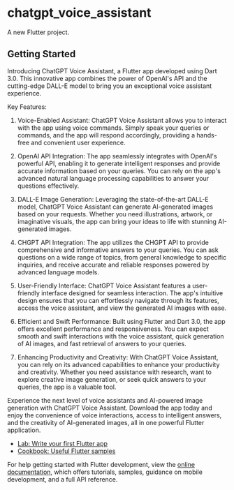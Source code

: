 # chatgpt_voice_assistant

A new Flutter project.

## Getting Started

Introducing ChatGPT Voice Assistant, a Flutter app developed using Dart 3.0. This innovative app combines the power of OpenAI's API and the cutting-edge DALL-E model to bring you an exceptional voice assistant experience.

Key Features:

1. Voice-Enabled Assistant: ChatGPT Voice Assistant allows you to interact with the app using voice commands. Simply speak your queries or commands, and the app will respond accordingly, providing a hands-free and convenient user experience.

2. OpenAI API Integration: The app seamlessly integrates with OpenAI's powerful API, enabling it to generate intelligent responses and provide accurate information based on your queries. You can rely on the app's advanced natural language processing capabilities to answer your questions effectively.

3. DALL-E Image Generation: Leveraging the state-of-the-art DALL-E model, ChatGPT Voice Assistant can generate AI-generated images based on your requests. Whether you need illustrations, artwork, or imaginative visuals, the app can bring your ideas to life with stunning AI-generated images.

4. CHGPT API Integration: The app utilizes the CHGPT API to provide comprehensive and informative answers to your queries. You can ask questions on a wide range of topics, from general knowledge to specific inquiries, and receive accurate and reliable responses powered by advanced language models.

5. User-Friendly Interface: ChatGPT Voice Assistant features a user-friendly interface designed for seamless interaction. The app's intuitive design ensures that you can effortlessly navigate through its features, access the voice assistant, and view the generated AI images with ease.

6. Efficient and Swift Performance: Built using Flutter and Dart 3.0, the app offers excellent performance and responsiveness. You can expect smooth and swift interactions with the voice assistant, quick generation of AI images, and fast retrieval of answers to your queries.

7. Enhancing Productivity and Creativity: With ChatGPT Voice Assistant, you can rely on its advanced capabilities to enhance your productivity and creativity. Whether you need assistance with research, want to explore creative image generation, or seek quick answers to your queries, the app is a valuable tool.

Experience the next level of voice assistants and AI-powered image generation with ChatGPT Voice Assistant. Download the app today and enjoy the convenience of voice interactions, access to intelligent answers, and the creativity of AI-generated images, all in one powerful Flutter application.

- [Lab: Write your first Flutter app](https://docs.flutter.dev/get-started/codelab)
- [Cookbook: Useful Flutter samples](https://docs.flutter.dev/cookbook)

For help getting started with Flutter development, view the
[online documentation](https://docs.flutter.dev/), which offers tutorials,
samples, guidance on mobile development, and a full API reference.
